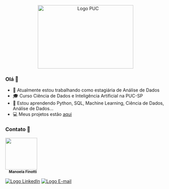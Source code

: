 <p align="center">
<img src="https://www.udep.edu.pe/ingenieria/wp-content/uploads/sites/7/2023/02/hand-working-with-business-data-analytics-process-management-with-kpi-financial-charts-graph-1.jpg" alt="Logo PUC" height="200px" width = "300px" />
</p>

### Olá 👋

- :telescope: Atualmente estou trabalhando como estagiária de Análise de Dados
- :mortar_board: Curso Ciência de Dados e Inteligência Artificial na PUC-SP
- :seedling: Estou aprendendo Python, SQL, Machine Learning, Ciência de Dados, Análise de Dados...
- :computer: Meus projetos estão [aqui](https://github.com/maafinotti?tab=repositories)

### Contato :speech_balloon:
<p>
  <img src='https://i.ibb.co/R9HC4fh/84-C6-D5-F0-BFE7-4-BA3-907-A-A20072498060.png' width="100px;" alt=""/>
  <br/>
  <sub><b>&nbsp &nbsp Manoela Finotti</b></sub>
</p>

[![Logo LinkedIn](https://i.ibb.co/km3vrJk/Group-1-2.png)](https://www.linkedin.com/in/manoelafinotti/)
[![Logo E-mail](https://i.ibb.co/sqp4Znc/Group-1-3.png)](mailto:manoelaffinotti@gmail.com)
